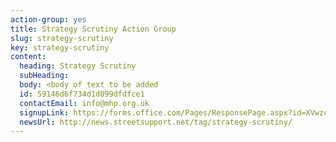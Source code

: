 ```yaml
---
action-group: yes
title: Strategy Scrutiny Action Group
slug: strategy-scrutiny
key: strategy-scrutiny
content:
  heading: Strategy Scrutiny
  subHeading:
  body: <body of text to be added
  id: 59146d6f734d1d099dfdfce1
  contactEmail: info@mhp.org.uk
  signupLink: https://forms.office.com/Pages/ResponsePage.aspx?id=XVwzcf1bkE61VN8N5KjjQkQ2JR41SuRLu92-3-tlPOtURDMzQjVZWEczSFdPS1M2SEZMR1RVTkpHVC4u
  newsUrl: http://news.streetsupport.net/tag/strategy-scrutiny/
---
```

